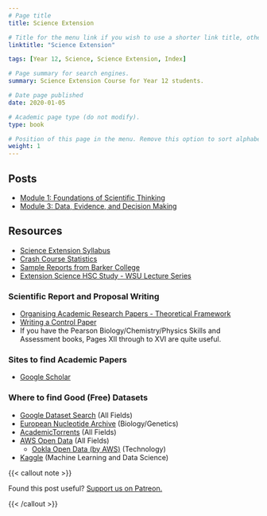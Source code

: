 ```yaml
---
# Page title
title: Science Extension

# Title for the menu link if you wish to use a shorter link title, otherwise remove this option.
linktitle: "Science Extension"

tags: [Year 12, Science, Science Extension, Index]

# Page summary for search engines.
summary: Science Extension Course for Year 12 students.

# Date page published
date: 2020-01-05

# Academic page type (do not modify).
type: book

# Position of this page in the menu. Remove this option to sort alphabetically.
weight: 1
---
```


## Posts

- [Module 1: Foundations of Scientific Thinking](module-1/)
- [Module 3: Data, Evidence, and Decision Making](module-3/)

## Resources

- [Science Extension Syllabus](syllabus/)
- [Crash Course Statistics](https://www.youtube.com/playlist?list=PL8dPuuaLjXtNM_Y-bUAhblSAdWRnmBUcr)
- [Sample Reports from Barker College](https://hsc.one/ipfs-1/QmVt8dnaNqpSPUX8gZsdMW6r9fpZRzU1xHqE4rZk3fqrt5/Science_Extension_Journal_Final_18-10-2019.pdf)
- [Extension Science HSC Study - WSU Lecture Series](https://www.youtube.com/playlist?list=PLetGl_OiMBqO_yeOT6BBYSU_N1Xm7IK0Q)

### Scientific Report and Proposal Writing

- [Organising Academic Research Papers - Theoretical Framework](https://library.sacredheart.edu/c.php?g=29803&p=185919)
- [Writing a Control Paper](https://pdfhost.io/v/XT6z7pMHo_Writing_a_Control_Paper.pdf)
- If you have the Pearson Biology/Chemistry/Physics Skills and Assessment books, Pages XII through to XVI are quite useful.

### Sites to find Academic Papers

- [Google Scholar](https://scholar.google.com.au/)

### Where to find Good (Free) Datasets

- [Google Dataset Search](https://datasetsearch.research.google.com/) (All Fields)
- [European Nucleotide Archive](https://www.ebi.ac.uk/ena/browser/) (Biology/Genetics)
- [AcademicTorrents](https://academictorrents.com/) (All Fields)
- [AWS Open Data](https://registry.opendata.aws/) (All Fields)
  - [Ookla Open Data (by AWS)](https://registry.opendata.aws/speedtest-global-performance/) (Technology)
- [Kaggle](https://www.kaggle.com/datasets) (Machine Learning and Data Science)

{{< callout note >}}

Found this post useful? [Support us on Patreon.](https://patreon.com/hscone/)

{{< /callout >}}
